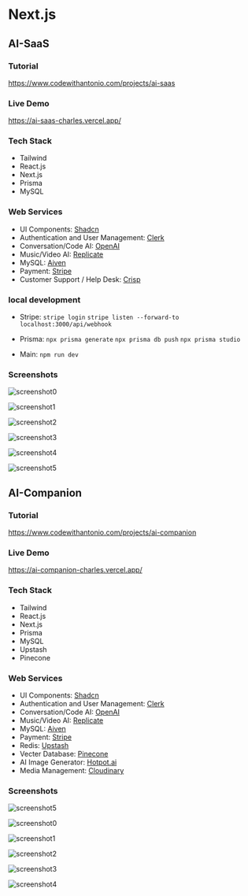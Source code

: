 # Next.js

## AI-SaaS

### Tutorial

https://www.codewithantonio.com/projects/ai-saas

### Live Demo

https://ai-saas-charles.vercel.app/

### Tech Stack

- Tailwind
- React.js
- Next.js
- Prisma
- MySQL

### Web Services

- UI Components: [Shadcn](https://ui.shadcn.com/)
- Authentication and User Management: [Clerk](https://clerk.com/)
- Conversation/Code AI: [OpenAI](https://openai.com/)
- Music/Video AI: [Replicate](https://replicate.com/)
- MySQL: [Aiven](https://aiven.io/)
- Payment: [Stripe](https://stripe.com/)
- Customer Support / Help Desk: [Crisp](https://crisp.chat/en/)

### local development

- Stripe: 
`stripe login`
`stripe listen --forward-to localhost:3000/api/webhook`

- Prisma:
`npx prisma generate`
`npx prisma db push`
`npx prisma studio`

- Main: 
`npm run dev`

### Screenshots

![screenshot0](screenshots/ai-saas/screenshot0.png)

![screenshot1](screenshots/ai-saas/screenshot1.png)

![screenshot2](screenshots/ai-saas/screenshot2.png)

![screenshot3](screenshots/ai-saas/screenshot3.png)

![screenshot4](screenshots/ai-saas/screenshot4.png)

![screenshot5](screenshots/ai-saas/screenshot5.png)

## AI-Companion

### Tutorial

https://www.codewithantonio.com/projects/ai-companion

### Live Demo

https://ai-companion-charles.vercel.app/

### Tech Stack

- Tailwind
- React.js
- Next.js
- Prisma
- MySQL
- Upstash
- Pinecone

### Web Services

- UI Components: [Shadcn](https://ui.shadcn.com/)
- Authentication and User Management: [Clerk](https://clerk.com/)
- Conversation/Code AI: [OpenAI](https://openai.com/)
- Music/Video AI: [Replicate](https://replicate.com/)
- MySQL: [Aiven](https://aiven.io/)
- Payment: [Stripe](https://stripe.com/)
- Redis: [Upstash](https://upstash.com/)
- Vecter Database: [Pinecone](https://www.pinecone.io/)
- AI Image Generator: [Hotpot.ai](https://hotpot.ai/)
- Media Management: [Cloudinary](https://cloudinary.com/)

### Screenshots

![screenshot5](screenshots/ai-companion/screenshot5.png)

![screenshot0](screenshots/ai-companion/screenshot0.png)

![screenshot1](screenshots/ai-companion/screenshot1.png)

![screenshot2](screenshots/ai-companion/screenshot2.png)

![screenshot3](screenshots/ai-companion/screenshot3.png)

![screenshot4](screenshots/ai-companion/screenshot4.png)

